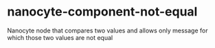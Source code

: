 # nanocyte-component-not-equal
Nanocyte node that compares two values and allows only message for which those two values are not equal
